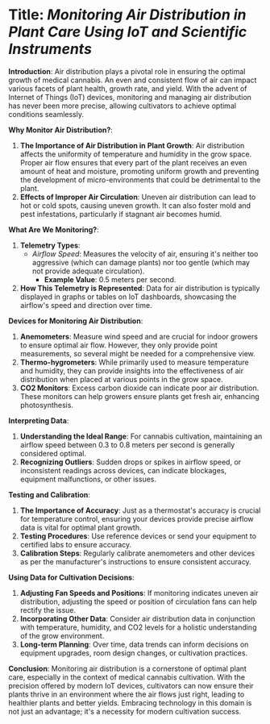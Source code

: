 # **Title**: *Monitoring Air Distribution in Plant Care Using IoT and Scientific Instruments*

**Introduction**:
Air distribution plays a pivotal role in ensuring the optimal growth of medical cannabis. An even and consistent flow of air can impact various facets of plant health, growth rate, and yield. With the advent of Internet of Things (IoT) devices, monitoring and managing air distribution has never been more precise, allowing cultivators to achieve optimal conditions seamlessly.

**Why Monitor Air Distribution?**:

1. **The Importance of Air Distribution in Plant Growth**: Air distribution affects the uniformity of temperature and humidity in the grow space. Proper air flow ensures that every part of the plant receives an even amount of heat and moisture, promoting uniform growth and preventing the development of micro-environments that could be detrimental to the plant.
2. **Effects of Improper Air Circulation**: Uneven air distribution can lead to hot or cold spots, causing uneven growth. It can also foster mold and pest infestations, particularly if stagnant air becomes humid.

**What Are We Monitoring?**:

1. **Telemetry Types**:
    - *Airflow Speed*: Measures the velocity of air, ensuring it's neither too aggressive (which can damage plants) nor too gentle (which may not provide adequate circulation).
        - **Example Value**: 0.5 meters per second.
2. **How This Telemetry is Represented**: Data for air distribution is typically displayed in graphs or tables on IoT dashboards, showcasing the airflow's speed and direction over time.

**Devices for Monitoring Air Distribution**:

1. **Anemometers**: Measure wind speed and are crucial for indoor growers to ensure optimal air flow. However, they only provide point measurements, so several might be needed for a comprehensive view.
2. **Thermo-hygrometers**: While primarily used to measure temperature and humidity, they can provide insights into the effectiveness of air distribution when placed at various points in the grow space.
3. **CO2 Monitors**: Excess carbon dioxide can indicate poor air distribution. These monitors can help growers ensure plants get fresh air, enhancing photosynthesis.

**Interpreting Data**:

1. **Understanding the Ideal Range**: For cannabis cultivation, maintaining an airflow speed between 0.3 to 0.8 meters per second is generally considered optimal.
2. **Recognizing Outliers**: Sudden drops or spikes in airflow speed, or inconsistent readings across devices, can indicate blockages, equipment malfunctions, or other issues.

**Testing and Calibration**:

1. **The Importance of Accuracy**: Just as a thermostat's accuracy is crucial for temperature control, ensuring your devices provide precise airflow data is vital for optimal plant growth.
2. **Testing Procedures**: Use reference devices or send your equipment to certified labs to ensure accuracy.
3. **Calibration Steps**: Regularly calibrate anemometers and other devices as per the manufacturer's instructions to ensure consistent accuracy.

**Using Data for Cultivation Decisions**:

1. **Adjusting Fan Speeds and Positions**: If monitoring indicates uneven air distribution, adjusting the speed or position of circulation fans can help rectify the issue.
2. **Incorporating Other Data**: Consider air distribution data in conjunction with temperature, humidity, and CO2 levels for a holistic understanding of the grow environment.
3. **Long-term Planning**: Over time, data trends can inform decisions on equipment upgrades, room design changes, or cultivation practices.

**Conclusion**:
Monitoring air distribution is a cornerstone of optimal plant care, especially in the context of medical cannabis cultivation. With the precision offered by modern IoT devices, cultivators can now ensure their plants thrive in an environment where the air flows just right, leading to healthier plants and better yields. Embracing technology in this domain is not just an advantage; it's a necessity for modern cultivation success.